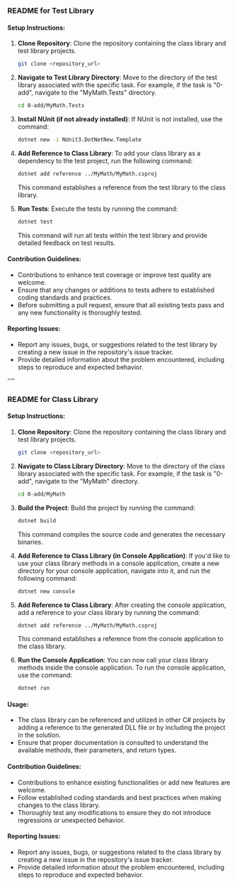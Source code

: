 ### README for Test Library

#### Setup Instructions:
1. **Clone Repository**: Clone the repository containing the class library and test library projects.

   ```bash
   git clone <repository_url>
   ```

2. **Navigate to Test Library Directory**: Move to the directory of the test library associated with the specific task. For example, if the task is "0-add", navigate to the "MyMath.Tests" directory.

   ```bash
   cd 0-add/MyMath.Tests
   ```

3. **Install NUnit (if not already installed)**: If NUnit is not installed, use the command:

   ```bash
   dotnet new -i NUnit3.DotNetNew.Template
   ```

4. **Add Reference to Class Library**: To add your class library as a dependency to the test project, run the following command:

   ```bash
   dotnet add reference ../MyMath/MyMath.csproj
   ```

   This command establishes a reference from the test library to the class library.

5. **Run Tests**: Execute the tests by running the command:

   ```bash
   dotnet test
   ```

   This command will run all tests within the test library and provide detailed feedback on test results.

#### Contribution Guidelines:
- Contributions to enhance test coverage or improve test quality are welcome.
- Ensure that any changes or additions to tests adhere to established coding standards and practices.
- Before submitting a pull request, ensure that all existing tests pass and any new functionality is thoroughly tested.

#### Reporting Issues:
- Report any issues, bugs, or suggestions related to the test library by creating a new issue in the repository's issue tracker.
- Provide detailed information about the problem encountered, including steps to reproduce and expected behavior.

''''

### README for Class Library

#### Setup Instructions:
1. **Clone Repository**: Clone the repository containing the class library and test library projects.

   ```bash
   git clone <repository_url>
   ```

2. **Navigate to Class Library Directory**: Move to the directory of the class library associated with the specific task. For example, if the task is "0-add", navigate to the "MyMath" directory.

   ```bash
   cd 0-add/MyMath
   ```

3. **Build the Project**: Build the project by running the command:

   ```bash
   dotnet build
   ```

   This command compiles the source code and generates the necessary binaries.

4. **Add Reference to Class Library (in Console Application)**: If you'd like to use your class library methods in a console application, create a new directory for your console application, navigate into it, and run the following command:

   ```bash
   dotnet new console
   ```

5. **Add Reference to Class Library**: After creating the console application, add a reference to your class library by running the command:

   ```bash
   dotnet add reference ../MyMath/MyMath.csproj
   ```

   This command establishes a reference from the console application to the class library.

6. **Run the Console Application**: You can now call your class library methods inside the console application. To run the console application, use the command:

   ```bash
   dotnet run
   ```

#### Usage:
- The class library can be referenced and utilized in other C# projects by adding a reference to the generated DLL file or by including the project in the solution.
- Ensure that proper documentation is consulted to understand the available methods, their parameters, and return types.

#### Contribution Guidelines:
- Contributions to enhance existing functionalities or add new features are welcome.
- Follow established coding standards and best practices when making changes to the class library.
- Thoroughly test any modifications to ensure they do not introduce regressions or unexpected behavior.

#### Reporting Issues:
- Report any issues, bugs, or suggestions related to the class library by creating a new issue in the repository's issue tracker.
- Provide detailed information about the problem encountered, including steps to reproduce and expected behavior.

